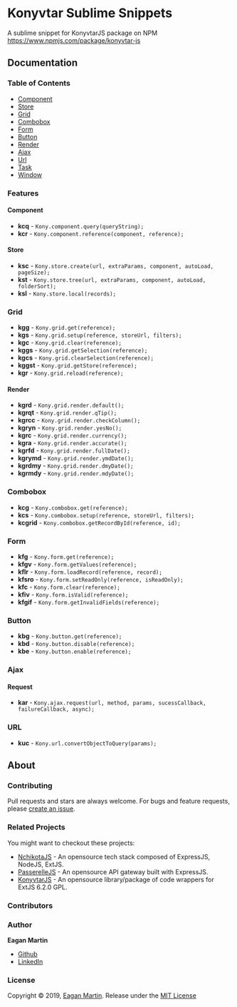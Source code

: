 # Konyvtar Sublime Snippets

A sublime snippet for KonyvtarJS package on NPM https://www.npmjs.com/package/konyvtar-js

## Documentation

### Table of Contents

- [Component](#component)
- [Store](#store)
- [Grid](#grid)
- [Combobox](#combobox)
- [Form](#form)
- [Button](#button)
- [Render](#render)
- [Ajax](#ajax)
- [Url](#url)
- [Task](#task)
- [Window](#window)

### Features

#### Component

+ **kcq** - ```Kony.component.query(queryString);```
+ **kcr** - ```Kony.component.reference(component, reference);```

#### Store

+ **ksc** - ```Kony.store.create(url, extraParams, component, autoLoad, pageSize);```
+ **kst** - ```Kony.store.tree(url, extraParams, component, autoLoad, folderSort);```
+ **ksl** - ```Kony.store.local(records);```

### Grid

+ **kgg** - ```Kony.grid.get(reference);```
+ **kgs** - ```Kony.grid.setup(reference, storeUrl, filters);```
+ **kgc** - ```Kony.grid.clear(reference);```
+ **kggs** - ```Kony.grid.getSelection(reference);```
+ **kgcs** - ```Kony.grid.clearSelection(reference);```
+ **kggst** - ```Kony.grid.getStore(reference);```
+ **kgr** - ```Kony.grid.reload(reference);```

#### Render

+ **kgrd** - ```Kony.grid.render.default();```
+ **kgrqt** - ```Kony.grid.render.qTip();```
+ **kgrcc** - ```Kony.grid.render.checkColumn();```
+ **kgryn** - ```Kony.grid.render.yesNo();```
+ **kgrc** - ```Kony.grid.render.currency();```
+ **kgra** - ```Kony.grid.render.accurate();```
+ **kgrfd** - ```Kony.grid.render.fullDate();```
+ **kgrymd** - ```Kony.grid.render.ymdDate();```
+ **kgrdmy** - ```Kony.grid.render.dmyDate();```
+ **kgrmdy** - ```Kony.grid.render.mdyDate();```

### Combobox 

+ **kcg** - ```Kony.combobox.get(reference);```
+ **kcs** - ```Kony.combobox.setup(reference, storeUrl, filters);```
+ **kcgrid** - ```Kony.combobox.getRecordById(reference, id);```

### Form 

+ **kfg** - ```Kony.form.get(reference);```
+ **kfgv** - ```Kony.form.getValues(reference);```
+ **kflr** - ```Kony.form.loadRecord(reference, record);```
+ **kfsro** - ```Kony.form.setReadOnly(reference, isReadOnly);```
+ **kfc** - ```Kony.form.clear(reference);```
+ **kfiv** - ```Kony.form.isValid(reference);```
+ **kfgif** - ```Kony.form.getInvalidFields(reference);```

### Button 

+ **kbg** - ```Kony.button.get(reference);```
+ **kbd** - ```Kony.button.disable(reference);```
+ **kbe** - ```Kony.button.enable(reference);```

### Ajax 

#### Request

+ **kar** - ```Kony.ajax.request(url, method, params, sucessCallback, failureCallback, async);```

### URL

+ **kuc** - ```Kony.url.convertObjectToQuery(params);```

## About

### Contributing

Pull requests and stars are always welcome. For bugs and feature requests, please [create an issue](https://github.com/pupupulp/konyvtarjs-sublime-snippets/issues/new).

### Related Projects

You might want to checkout these projects:

- [NchikotaJS](https://github.com/pupupulp/nchikota-js) - An opensource tech stack composed of ExpressJS, NodeJS, ExtJS.
- [PasserelleJS](https://github.com/pupupulp/passerelle-js) - An opensource API gateway built with ExpressJS.
- [KonyvtarJS](https://github.com/pupupulp/konyvtar-js) - An opensource library/package of code wrappers for ExtJS 6.2.0 GPL.

### Contributors

### Author

**Eagan Martin**
- [Github](https://github.com/pupupulp)
- [LinkedIn]()

### License

Copyright © 2019, [Eagan Martin](https://github.com/pupupulp). Release under the [MIT License](https://github.com/pupupulp/konyvtarjs-sublime-snippets/blob/master/LICENSE)